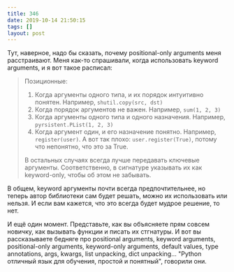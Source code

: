 ```yaml
---
title: 346
date: 2019-10-14 21:50:15
tags: []
layout: post
---
```


Тут, наверное, надо бы сказать, почему positional-only arguments меня расстраивают. Меня как-то спрашивали, когда использовать keyword arguments, и я вот такое расписал:

<blockquote>

Позиционные:

1. Когда аргументы одного типа, и их порядок интуитивно понятен. Например, `shutil.copy(src, dst)`
2. Когда порядок аргументов не важен. Например, `sum(1, 2, 3)`
3. Когда аргументы одного типа и одного назначения. Например, `pyrsistent.PList(1, 2, 3)`
4. Когда аргумент один, и его назначение понятно. Например, `register(user)`. А вот так плохо: `user.register(True)`, потому что непонятно, что это за True.

В остальных случаях всегда лучше передавать ключевые аргументы. Соответственно, в сигнатуре указывать их как keyword-only, чтобы об этом не забывать.

</blockquote>

В общем, keyword аргументы почти всегда предпочтительнее, но теперь автор библиотеки сам будет решать, можно их использовать или нельзя. И если вам кажется, что это всегда будет мудрое решение, то нет.

И ещё один момент. Представьте, как вы объясняете прям совсем новичку, как вызывать функции и писать их стгнатуры. И вот вы рассказываете бедняге про positional arguments, keyword arguments, positional-only arguments, keyword-only arguments, default values, type annotations, args, kwargs, list unpacking, dict unpacking... "Python отличный язык для обучения, простой и понятный", говорили они.

